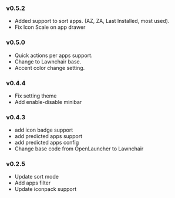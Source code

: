 ### v0.5.2
* Added support to sort apps. (AZ, ZA, Last Installed, most used).
* Fix Icon Scale on app drawer


### v0.5.0
* Quick actions per apps support.
* Change to Lawnchair base.
* Accent color change setting.

### v0.4.4
* Fix setting theme
* Add enable-disable minibar

### v0.4.3
* add icon badge support
* add predicted apps support
* add predicted apps config
* Change base code from OpenLauncher to Lawnchair

### v0.2.5
* Update sort mode
* Add apps filter
* Update iconpack support

